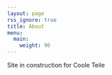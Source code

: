 ```yaml
---
layout: page
rss_ignore: true
title: About
menu:
  main:
    weight: 90
---
```


Site in construction for Coole Teile
